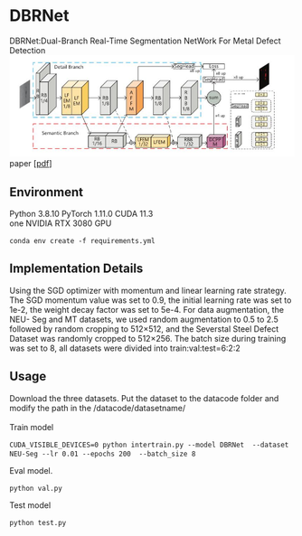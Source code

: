 # DBRNet
DBRNet:Dual-Branch Real-Time Segmentation
NetWork For Metal Defect Detection
![network](./docs/Net.jpg)
paper [[pdf](./docs/samplepaper.pdf)]


## Environment
Python 3.8.10 PyTorch 1.11.0 CUDA 11.3 <br/>
one NVIDIA RTX 3080 GPU
```
conda env create -f requirements.yml
```
## Implementation Details

Using the SGD optimizer with momentum and linear learning rate strategy.
The SGD momentum value was set to 0.9, the initial learning rate was set to
1e-2, the weight decay factor was set to 5e-4. For data augmentation, the NEU-
Seg and MT datasets, we used random augmentation to 0.5 to 2.5 followed
by random cropping to 512×512, and the Severstal Steel Defect Dataset was
randomly cropped to 512×256. The batch size during training was set to 8, all
datasets were divided into train:val:test=6:2:2

## Usage
Download the  three datasets. Put the dataset  to the datacode folder and modify the path in the /datacode/datasetname/<br/>
 <br/>
Train model
```
CUDA_VISIBLE_DEVICES=0 python intertrain.py --model DBRNet  --dataset NEU-Seg --lr 0.01 --epochs 200  --batch_size 8
```
Eval model.
```
python val.py
```
Test model
```
python test.py
```
